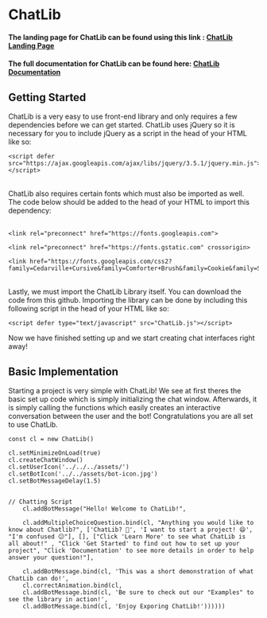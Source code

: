 # ChatLib

#### The landing page for ChatLib can be found using this link :  <a href="https://quiet-dusk-02249.herokuapp.com/">ChatLib Landing Page</a> <br>
#### The full documentation for ChatLib can be found here: <a href="https://quiet-dusk-02249.herokuapp.com/documentation">ChatLib Documentation</a><br>

## Getting Started

ChatLib is a very easy to use front-end library and only requires a few dependencies before we can get started. ChatLib uses jQuery so it is necessary for you to include jQuery as a script in the head of your HTML like so: 
<br>

```
<script defer src="https://ajax.googleapis.com/ajax/libs/jquery/3.5.1/jquery.min.js"></script>
```

<br>
ChatLib also requires certain fonts which must also be imported as well. The code below should be added to the head of your HTML to import this dependency: <br><br>

```
<link rel="preconnect" href="https://fonts.googleapis.com">

<link rel="preconnect" href="https://fonts.gstatic.com" crossorigin>

<link href="https://fonts.googleapis.com/css2?family=Cedarville+Cursive&family=Comforter+Brush&family=Cookie&family=Satisfy&family=Varela+Round&display=swap"rel="stylesheet">
```
<br>
Lastly, we must import the ChatLib Library itself. You can download the code from this github. Importing the library can be done by including this following script in the head of your HTML like so: <br>

```
<script defer type="text/javascript" src="ChatLib.js"></script>
```

Now we have finished setting up and we start creating chat interfaces right away! 


## Basic Implementation

Starting a project is very simple with ChatLib! We see  at first theres the basic set up code which is simply initializing the chat window. Afterwards, it is simply calling the functions which easily creates an interactive conversation between the user and the bot! Congratulations you are all set to use ChatLib.

```
const cl = new ChatLib()

cl.setMinimizeOnLoad(true)
cl.createChatWindow()
cl.setUserIcon('../../../assets/')
cl.setBotIcon('../../assets/bot-icon.jpg')
cl.setBotMessageDelay(1.5)


// Chatting Script
    cl.addBotMessage("Hello! Welcome to ChatLib!",
                          
    cl.addMultipleChoiceQuestion.bind(cl, "Anything you would like to know about Chatlib?", ['ChatLib? 😬', 'I want to start a project! 😄', "I'm confused 😕"], [], ["Click 'Learn More' to see what ChatLib is all about!" , "Click 'Get Started' to find out how to set up your project", "Click 'Documentation' to see more details in order to help answer your question!"],
        
    cl.addBotMessage.bind(cl, 'This was a short demonstration of what ChatLib can do!',
    cl.correctAnimation.bind(cl,
    cl.addBotMessage.bind(cl, 'Be sure to check out our "Examples" to see the library in action!',
    cl.addBotMessage.bind(cl, 'Enjoy Exporing ChatLib!'))))))
```
